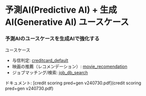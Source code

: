 # 予測AI(Predictive AI) + 生成AI(Generative AI) ユースケース

### 予測AIのユースケースを生成AIで強化する

ユースケース
- 与信判定: [creditcard_default](./creditcard_default)
- 映画の推薦（レコメンデーション）: [movie_recomendation](./movie_recomendation)
- ジョブマッチング/検索: [job_db_search](./job_db_search)

ドキュメント: [credit scoring pred+gen v240730.pdf](credit scoring pred+gen v240730.pdf)

